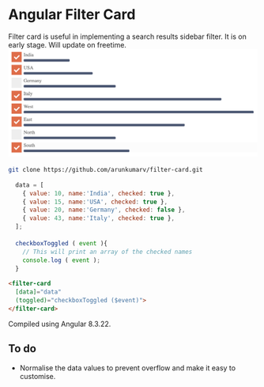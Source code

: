 # Angular Filter Card
Filter card is useful in implementing a search results sidebar filter. It is on early stage. Will update on freetime.
![time](./src/assets/screenshot.png)
```bash
git clone https://github.com/arunkumarv/filter-card.git
```
```javascript
  data = [
    { value: 10, name:'India', checked: true },
    { value: 15, name:'USA', checked: true },
    { value: 20, name:'Germany', checked: false },
    { value: 43, name:'Italy', checked: true },
  ];
  
  checkboxToggled ( event ){
    // This will print an array of the checked names
    console.log ( event );
  }
```
```html
<filter-card 
  [data]="data" 
  (toggled)="checkboxToggled ($event)">
</filter-card>
```

Compiled using Angular 8.3.22.

## To do
- Normalise the data values to prevent overflow and make it easy to customise. 


